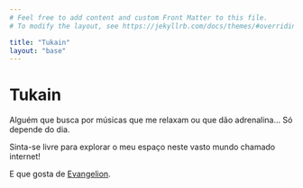```yaml
---
# Feel free to add content and custom Front Matter to this file.
# To modify the layout, see https://jekyllrb.com/docs/themes/#overriding-theme-defaults

title: "Tukain"
layout: "base"
---
```


# Tukain

Alguém que busca por músicas que me relaxam ou que dão adrenalina…
Só depende do dia.

Sinta-se livre para explorar o meu espaço neste vasto mundo chamado internet!

E que gosta de [Evangelion](https://www.netflix.com/br/title/81033445?source=35).

